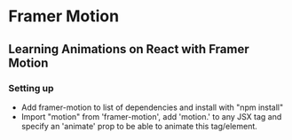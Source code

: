 # Framer Motion
## Learning Animations on React with Framer Motion

### Setting up
- Add framer-motion to list of dependencies and install with "npm install"
- Import "motion" from 'framer-motion', add 'motion.' to any JSX tag and specify an 'animate' prop to be able to animate this tag/element. 